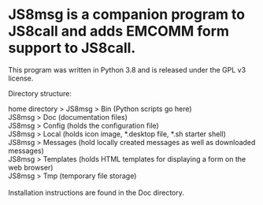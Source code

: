 # JS8msg is a companion program to JS8call and adds EMCOMM form support to JS8call. 
This program was written in Python 3.8 and is released under the GPL v3 license.

Directory structure:

home directory > JS8msg > Bin (Python scripts go here)<br>
JS8msg > Doc (documentation files)<br>
JS8msg > Config (holds the configuration file)<br>
JS8msg > Local (holds icon image, *.desktop file, *.sh starter shell)<br>
JS8msg > Messages (hold locally created messages as well as downloaded messages)<br>
JS8msg > Templates (holds HTML templates for displaying a form on the web browser)<br>
JS8msg > Tmp (temporary file storage)<br>
<br>
Installation instructions are found in the Doc directory.
